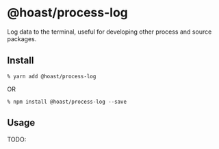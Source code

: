 # @hoast/process-log

Log data to the terminal, useful for developing other process and source packages.

## Install

```
% yarn add @hoast/process-log
```

OR

```
% npm install @hoast/process-log --save
```

## Usage

TODO:
